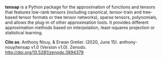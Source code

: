 **tensap** is a Python package for the approximation of functions and tensors that features low-rank tensors (including canonical, tensor-train and tree-based tensor formats or tree tensor networks), sparse tensors, polynomials, and allows the plug-in of other approximation tools. It provides different approximation methods based on interpolation, least-squares projection or statistical learning.

**Cite as**: 
Anthony Nouy, & Erwan Grelier. (2020, June 15). anthony-nouy/tensap v1.0 (Version v1.0). Zenodo. http://doi.org/10.5281/zenodo.3894379